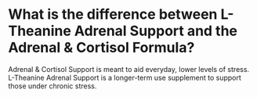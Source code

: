 # What is the difference between L-Theanine Adrenal Support and the Adrenal & Cortisol Formula?

Adrenal & Cortisol Support is meant to aid everyday, lower levels of stress. L-Theanine Adrenal Support is a longer-term use supplement to support those under chronic stress.
